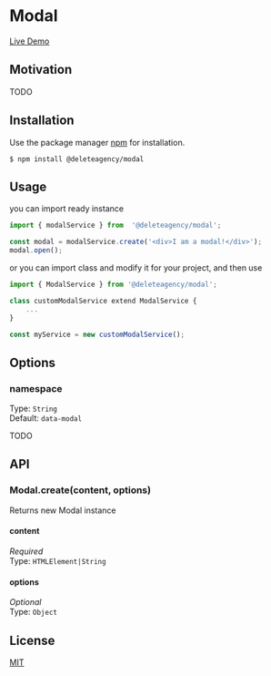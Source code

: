 # Modal

[Live Demo](https://delete-agency.github.io/modal/)

## Motivation

TODO 

## Installation

Use the package manager [npm](https://docs.npmjs.com/about-npm/) for installation.

```
$ npm install @deleteagency/modal
```

## Usage

you can import ready instance

```js
import { modalService } from  '@deleteagency/modal';

const modal = modalService.create('<div>I am a modal!</div>');
modal.open();
```

or you can import class and modify it for your project, and then use

```js
import { ModalService } from '@deleteagency/modal';

class customModalService extend ModalService {
	...
}

const myService = new customModalService();
```

## Options

### namespace

Type: `String`<br>
Default: `data-modal`

TODO

## API

### Modal.create(content, options)

Returns new Modal instance

#### content

*Required*<br>
Type: `HTMLElement|String`

#### options

*Optional*<br>
Type: `Object`

## License
[MIT](https://choosealicense.com/licenses/mit/)